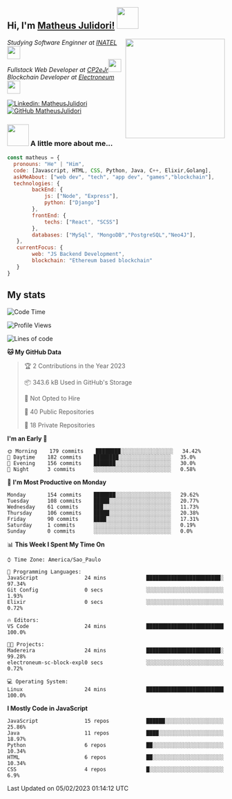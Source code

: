 <h2> Hi, I'm <a href="https://matheusjulidori.github.io" target="_blank">Matheus Julidori!</a> <img src="https://media.giphy.com/media/12oufCB0MyZ1Go/giphy.gif" width="50"></h2>
<img align='right' src="https://media.giphy.com/media/3oKIPnAiaMCws8nOsE/giphy.gif" width="230" height="auto">
<p><em>Studying Software Enginner at <a href="http://www.inatel.br" target="_blank">INATEL</a><img src="https://media.giphy.com/media/fYSnHlufseco8Fh93Z/giphy.gif" width="30"></br>
  Fullstack Web Developer at <a href="http://www.cp2ejr.com.br" target="_blank">CP2eJr</a><img src="https://media.giphy.com/media/WUlplcMpOCEmTGBtBW/giphy.gif" width="30"></br>
  Blockchain Developer at <a href="https://www.electroneum.com" target="_blank">Electroneum</a><img src="https://media.giphy.com/media/WUlplcMpOCEmTGBtBW/giphy.gif" width="30"> 
</em></p>

[![Linkedin: MatheusJulidori](https://img.shields.io/badge/-MatheusJulidori-blue?style=flat-square&logo=Linkedin&logoColor=white&link=https://www.linkedin.com/in/MatheusJulidori/)](https://www.linkedin.com/in/MatheusJulidori/)
[![GitHub MatheusJulidori](https://img.shields.io/github/followers/matheusjulidori?label=follow&style=social)](https://github.com/MatheusJulidori)


### <img src="https://media.giphy.com/media/VgCDAzcKvsR6OM0uWg/giphy.gif" width="50"> A little more about me...  

```javascript
const matheus = {
  pronouns: "He" | "Him",
  code: [Javascript, HTML, CSS, Python, Java, C++, Elixir,Golang],
  askMeAbout: ["web dev", "tech", "app dev", "games","blockchain"],
  technologies: {
        backEnd: {
            js: ["Node", "Express"],
            python: ["Django"]
        },
        frontEnd: {
            techs: ["React", "SCSS"]
        },
        databases: ["MySql", "MongoDB","PostgreSQL","Neo4J"],
   },
   currentFocus: {
        web: "JS Backend Development",
        blockchain: "Ethereum based blockchain"
   }
}
```
<h2>My stats</h2>

<!--START_SECTION:waka-->
![Code Time](http://img.shields.io/badge/Code%20Time-256%20hrs%209%20mins-blue)

![Profile Views](http://img.shields.io/badge/Profile%20Views-0-blue)

![Lines of code](https://img.shields.io/badge/From%20Hello%20World%20I%27ve%20Written-684%20Thousand%20lines%20of%20code-blue)

**🐱 My GitHub Data** 

> 🏆 2 Contributions in the Year 2023
 > 
> 📦 343.6 kB Used in GitHub's Storage 
 > 
> 🚫 Not Opted to Hire
 > 
> 📜 40 Public Repositories 
 > 
> 🔑 18 Private Repositories  
 > 
**I'm an Early 🐤** 

```text
🌞 Morning    179 commits    ████████░░░░░░░░░░░░░░░░░   34.42% 
🌆 Daytime    182 commits    ████████░░░░░░░░░░░░░░░░░   35.0% 
🌃 Evening    156 commits    ███████░░░░░░░░░░░░░░░░░░   30.0% 
🌙 Night      3 commits      ░░░░░░░░░░░░░░░░░░░░░░░░░   0.58%

```
📅 **I'm Most Productive on Monday** 

```text
Monday       154 commits    ███████░░░░░░░░░░░░░░░░░░   29.62% 
Tuesday      108 commits    █████░░░░░░░░░░░░░░░░░░░░   20.77% 
Wednesday    61 commits     ███░░░░░░░░░░░░░░░░░░░░░░   11.73% 
Thursday     106 commits    █████░░░░░░░░░░░░░░░░░░░░   20.38% 
Friday       90 commits     ████░░░░░░░░░░░░░░░░░░░░░   17.31% 
Saturday     1 commits      ░░░░░░░░░░░░░░░░░░░░░░░░░   0.19% 
Sunday       0 commits      ░░░░░░░░░░░░░░░░░░░░░░░░░   0.0%

```


📊 **This Week I Spent My Time On** 

```text
⌚︎ Time Zone: America/Sao_Paulo

💬 Programming Languages: 
JavaScript               24 mins             ████████████████████████░   97.34% 
Git Config               0 secs              ░░░░░░░░░░░░░░░░░░░░░░░░░   1.93% 
Elixir                   0 secs              ░░░░░░░░░░░░░░░░░░░░░░░░░   0.72%

🔥 Editors: 
VS Code                  24 mins             █████████████████████████   100.0%

🐱‍💻 Projects: 
Madereira                24 mins             ████████████████████████░   99.28% 
electroneum-sc-block-expl0 secs              ░░░░░░░░░░░░░░░░░░░░░░░░░   0.72%

💻 Operating System: 
Linux                    24 mins             █████████████████████████   100.0%

```

**I Mostly Code in JavaScript** 

```text
JavaScript               15 repos            ██████░░░░░░░░░░░░░░░░░░░   25.86% 
Java                     11 repos            ████░░░░░░░░░░░░░░░░░░░░░   18.97% 
Python                   6 repos             ██░░░░░░░░░░░░░░░░░░░░░░░   10.34% 
HTML                     6 repos             ██░░░░░░░░░░░░░░░░░░░░░░░   10.34% 
CSS                      4 repos             █░░░░░░░░░░░░░░░░░░░░░░░░   6.9%

```



 Last Updated on 05/02/2023 01:14:12 UTC
<!--END_SECTION:waka-->
